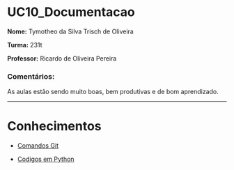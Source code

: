 # UC10_Documentacao

**Nome:**  Tymotheo da Silva Trisch de Oliveira

**Turma:** 231t

**Professor:** Ricardo de Oliveira Pereira

### Comentários:
As aulas estão sendo muito boas, bem produtivas e de bom aprendizado.


---
# Conhecimentos
- [Comandos Git](ComandosGit.md)

- [Codigos em Python](CodigoPython.md)
